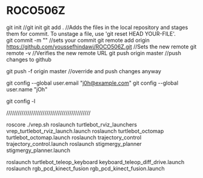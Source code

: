 # ROCO506Z

git init									//git init
git add .									//Adds the files in the local repository 
										  and stages them for commit. To unstage a file, 
										  use 'git reset HEAD YOUR-FILE'.	
git commit -m ""								//sets your commit
git remote add origin https://github.com/youssefhindawi/ROCO506Z.git		//Sets the new remote
git remote -v									//Verifies the new remote URL
git push origin master								//push changes to github

git push -f origin master							//override and push changes anyway


git config --global user.email "j0h@example.com"
git config --global user.name "jOh"

git config -l

////////////////////////////////////////////

roscore
./vrep.sh
roslaunch turtlebot_rviz_launchers vrep_turtlebot_rviz_launch.launch
roslaunch turtlebot_octomap turtlebot_octomap.launch
roslaunch trajectory_control trajectory_control.launch
roslaunch stigmergy_planner stigmergy_planner.launch

roslaunch turtlebot_teleop_keyboard keyboard_teleop_diff_drive.launch
roslaunch rgb_pcd_kinect_fusion rgb_pcd_kinect_fusion.launch









